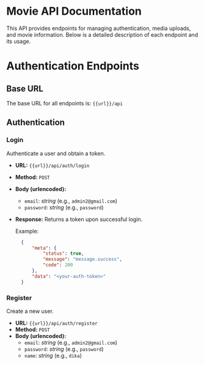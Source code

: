 
# Movie API Documentation

This API provides endpoints for managing authentication, media uploads, and movie information. Below is a detailed description of each endpoint and its usage.


# Authentication Endpoints

## Base URL
The base URL for all endpoints is: `{{url}}/api`


## Authentication

### Login
Authenticate a user and obtain a token.

- **URL:** `{{url}}/api/auth/login`
- **Method:** `POST`
- **Body (urlencoded):**
  - `email`: _string_ (e.g., `admin2@gmail.com`)
  - `password`: _string_ (e.g., `password`)
- **Response:** Returns a token upon successful login.
  
  Example:
  ```json
    {
        "meta": {
            "status": true,
            "message": "message.success",
            "code": 200
        },
        "data": "<your-auth-token>"
    }


### Register
Create a new user.

- **URL:** `{{url}}/api/auth/register`
- **Method:** `POST`
- **Body (urlencoded):**
    -   `email`: _string_ (e.g., `admin2@gmail.com`)
    -   `password`: _string_ (e.g., `password`)
    -   `name`: _string_ (e.g., `dika`)
